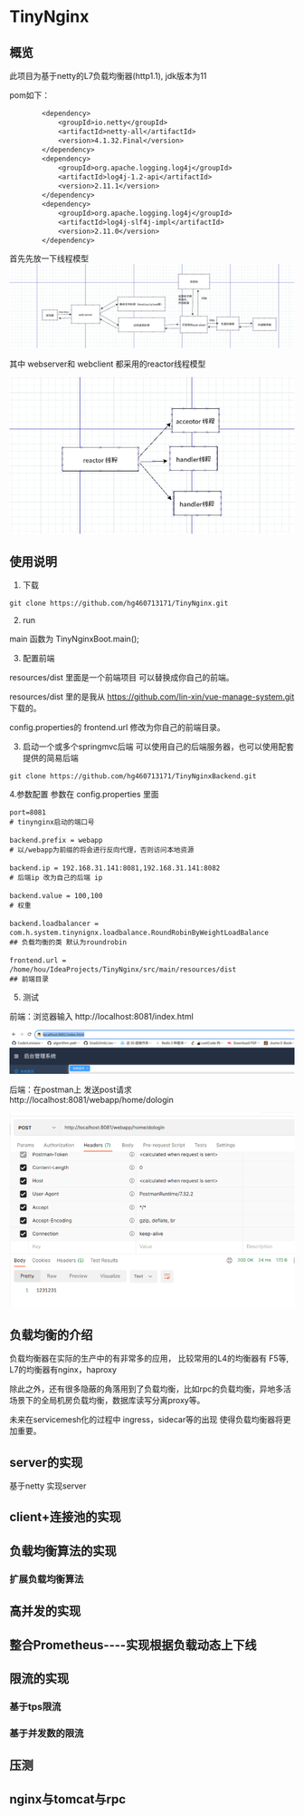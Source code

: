 # TinyNginx
## 概览
此项目为基于netty的L7负载均衡器(http1.1), jdk版本为11


pom如下：

```
        <dependency>
            <groupId>io.netty</groupId>
            <artifactId>netty-all</artifactId>
            <version>4.1.32.Final</version>
        </dependency>
        <dependency>
            <groupId>org.apache.logging.log4j</groupId>
            <artifactId>log4j-1.2-api</artifactId>
            <version>2.11.1</version>
        </dependency>
        <dependency>
            <groupId>org.apache.logging.log4j</groupId>
            <artifactId>log4j-slf4j-impl</artifactId>
            <version>2.11.0</version>
        </dependency>
```

首先先放一下线程模型
![1.png](static%2F1.png)


其中 webserver和 webclient 都采用的reactor线程模型


![2.png](static%2F2.png)

## 使用说明
1. 下载
```agsl
git clone https://github.com/hg460713171/TinyNginx.git
```
2. run

main 函数为 TinyNginxBoot.main();

3. 配置前端

resources/dist 里面是一个前端项目 可以替换成你自己的前端。

resources/dist 里的是我从 https://github.com/lin-xin/vue-manage-system.git 下载的。

config.properties的 frontend.url 修改为你自己的前端目录。

3. 启动一个或多个springmvc后端 
可以使用自己的后端服务器，也可以使用配套提供的简易后端
```
git clone https://github.com/hg460713171/TinyNginxBackend.git
```

4.参数配置 
参数在 config.properties 里面

```
port=8081  
# tinynginx启动的端口号

backend.prefix = webapp   
# 以/webapp为前缀的将会进行反向代理，否则访问本地资源

backend.ip = 192.168.31.141:8081,192.168.31.141:8082 
# 后端ip 改为自己的后端 ip

backend.value = 100,100 
# 权重

backend.loadbalancer = com.h.system.tinynignx.loadbalance.RoundRobinByWeightLoadBalance
## 负载均衡的类 默认为roundrobin 

frontend.url = /home/hou/IdeaProjects/TinyNginx/src/main/resources/dist 
## 前端目录
```

5. 测试

前端：浏览器输入 http://localhost:8081/index.html

![3.png](./static%2F3.png)

后端：在postman上 发送post请求 http://localhost:8081/webapp/home/dologin 

![4.png](static%2F4.png)
## 负载均衡的介绍
负载均衡器在实际的生产中的有非常多的应用，
比较常用的L4的均衡器有 F5等, L7的均衡器有nginx，haproxy

除此之外，还有很多隐蔽的角落用到了负载均衡，比如rpc的负载均衡，异地多活场景下的全局机房负载均衡，数据库读写分离proxy等。

未来在servicemesh化的过程中 ingress，sidecar等的出现 使得负载均衡器将更加重要。 
## server的实现
基于netty 实现server 
## client+连接池的实现
## 负载均衡算法的实现
### 扩展负载均衡算法
## 高并发的实现
## 整合Prometheus----实现根据负载动态上下线
## 限流的实现
### 基于tps限流
### 基于并发数的限流
## 压测
## nginx与tomcat与rpc



  